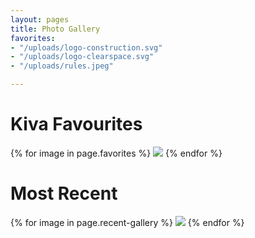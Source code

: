 ```yaml
---
layout: pages
title: Photo Gallery
favorites:
- "/uploads/logo-construction.svg"
- "/uploads/logo-clearspace.svg"
- "/uploads/rules.jpeg"

---
```

# Kiva Favourites

<div class="triple-grid">
{% for image in page.favorites %}
<img src="{{ image | relative_url }}">
{% endfor %}
</div>

# Most Recent


<div class="triple-grid">
{% for image in page.recent-gallery %}
<img src="{{ image | relative_url }}">
{% endfor %}
</div>